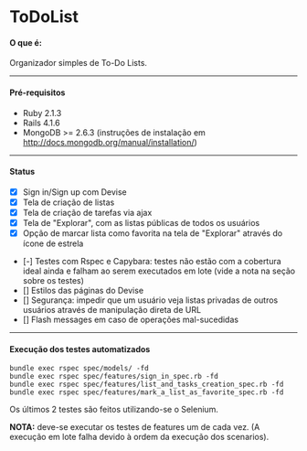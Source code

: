 ToDoList
========

#### O que é:
Organizador simples de To-Do Lists.

---
#### Pré-requisitos
 - Ruby 2.1.3
 - Rails 4.1.6
 - MongoDB >= 2.6.3 (instruções de instalação em http://docs.mongodb.org/manual/installation/)

---
#### Status
- [x] Sign in/Sign up com Devise
- [x] Tela de criação de listas
- [x] Tela de criação de tarefas via ajax
- [x] Tela de "Explorar", com as listas públicas de todos os usuários
- [x] Opção de marcar lista como favorita na tela de "Explorar" através do ícone de estrela
- [-] Testes com Rspec e Capybara: testes não estão com a cobertura ideal ainda e falham ao serem executados em lote (vide a nota na seção sobre os testes)
- [] Estilos das páginas do Devise
- [] Segurança: impedir que um usuário veja listas privadas de outros usuários através de manipulação direta de URL
- [] Flash messages em caso de operações mal-sucedidas

---
#### Execução dos testes automatizados
```
bundle exec rspec spec/models/ -fd
bundle exec rspec spec/features/sign_in_spec.rb -fd
bundle exec rspec spec/features/list_and_tasks_creation_spec.rb -fd
bundle exec rspec spec/features/mark_a_list_as_favorite_spec.rb -fd
```

Os últimos 2 testes são feitos utilizando-se o Selenium.

**NOTA:** deve-se executar os testes de features um de cada vez. (A execução em lote falha devido à ordem da execução dos scenarios).
